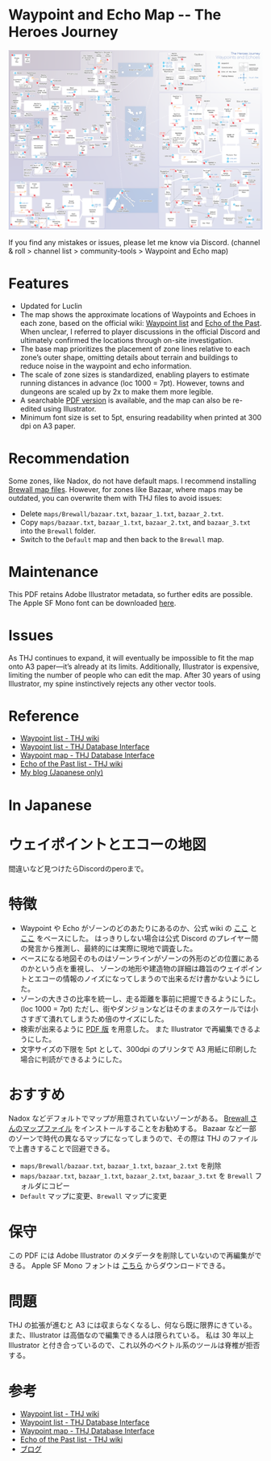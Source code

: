 # Waypoint and Echo Map -- The Heroes Journey

![waypoints](https://github.com/perotan/thj-waypoints/blob/0d7d010ca95dbb7f437c21429372a85a6ccb6a85/thj-waypoints.png)

If you find any mistakes or issues, please let me know via Discord.
(channel & roll > channel list > community-tools > Waypoint and Echo map)

# Features
- Updated for Luclin
- The map shows the approximate locations of Waypoints and Echoes in each zone, 
based on the official wiki: 
[Waypoint list](https://thj-wiki.web.app/exploration-and-combat/teleport/) and 
[Echo of the Past](https://thj-wiki.web.app/exploration-and-combat/echo-of-the-past/). 
When unclear, I referred to player discussions in the official Discord and
ultimately confirmed the locations through on-site investigation. 
- The base map prioritizes the placement of zone lines relative to each zone’s outer shape,
omitting details about terrain and buildings to reduce noise in the waypoint and echo information.
- The scale of zone sizes is standardized, enabling players to estimate running distances in advance (loc 1000 = 7pt).
However, towns and dungeons are scaled up by 2x to make them more legible. 
- A searchable [PDF version](https://github.com/perotan/thj-waypoints/blob/main/thj-waypoints.pdf) is available,
and the map can also be re-edited using Illustrator. 
- Minimum font size is set to 5pt, ensuring readability when printed at 300 dpi on A3 paper.

# Recommendation
Some zones, like Nadox, do not have default maps.
I recommend installing [Brewall map files](https://www.eqmaps.info/eq-map-files/).
However, for zones like Bazaar, where maps may be outdated, you can overwrite them with THJ files to avoid issues:

- Delete `maps/Brewall/bazaar.txt`, `bazaar_1.txt`, `bazaar_2.txt`.
- Copy `maps/bazaar.txt`, `bazaar_1.txt`, `bazaar_2.txt`, and `bazaar_3.txt` into the `Brewall` folder.
- Switch to the `Default` map and then back to the `Brewall` map.

# Maintenance
This PDF retains Adobe Illustrator metadata, so further edits are possible.
The Apple SF Mono font can be downloaded [here](https://developer.apple.com/fonts/).

# Issues
As THJ continues to expand, it will eventually be impossible to fit the map onto A3 paper—it’s already at its limits.
Additionally, Illustrator is expensive, limiting the number of people who can edit the map.
After 30 years of using Illustrator, my spine instinctively rejects any other vector tools.

# Reference
- [Waypoint list - THJ wiki](https://thj-wiki.web.app/exploration-and-combat/teleport/)
- [Waypoint list - THJ Database Interface](https://www.thjdi.cc/waypoints)
- [Waypoint map - THJ Database Interface](https://www.thjdi.cc/zones)
- [Echo of the Past list - THJ wiki](https://thj-wiki.web.app/exploration-and-combat/echo-of-the-past/)
- [My blog (Japanese only)](https://perotanz.hatenablog.com/entry/2025/01/25/030242)


# In Japanese
# ウェイポイントとエコーの地図
間違いなど見つけたらDiscordのperoまで。

# 特徴
- Waypoint や Echo がゾーンのどのあたりにあるのか、公式 wiki の
[ここ](https://thj-wiki.web.app/exploration-and-combat/teleport/) と
[ここ](https://thj-wiki.web.app/exploration-and-combat/echo-of-the-past/) をベースにした。
はっきりしない場合は公式 Discord のプレイヤー間の発言から推測し、最終的には実際に現地で調査した。
- ベースになる地図そのものはゾーンラインがゾーンの外形のどの位置にあるのかという点を重視し、
ゾーンの地形や建造物の詳細は趣旨のウェイポイントとエコーの情報のノイズになってしまうので出来るだけ書かないようにした。
- ゾーンの大きさの比率を統一し、走る距離を事前に把握できるようにした。(loc 1000 = 7pt)
ただし、街やダンジョンなどはそのままのスケールでは小さすぎて潰れてしまうため倍のサイズにした。
- 検索が出来るように [PDF 版](https://github.com/perotan/thj-waypoints/blob/main/thj-waypoints.pdf) を用意した。
また Illustrator で再編集できるようにした。
- 文字サイズの下限を 5pt として、300dpi のプリンタで A3 用紙に印刷した場合に判読ができるようにした。

# おすすめ
Nadox などデフォルトでマップが用意されていないゾーンがある。
[Brewall さんのマップファイル](https://www.eqmaps.info/eq-map-files/) をインストールすることをお勧めする。
Bazaar など一部のゾーンで時代の異なるマップになってしまうので、その際は THJ のファイルで上書きすることで回避できる。
- `maps/Brewall/bazaar.txt`, `bazaar_1.txt`, `bazaar_2.txt` を削除
- `maps/bazaar.txt`, `bazaar_1.txt`, `bazaar_2.txt`, `bazaar_3.txt` を `Brewall` フォルダにコピー
- `Default` マップに変更、`Brewall` マップに変更

# 保守
この PDF には Adobe Illustrator のメタデータを削除していないので再編集ができる。
Apple SF Mono フォントは [こちら](https://developer.apple.com/fonts/) からダウンロードできる。

# 問題
THJ の拡張が進むと A3 には収まらなくなるし、何なら既に限界にきている。
また、Illustrator は高価なので編集できる人は限られている。
私は 30 年以上 Illustrator と付き合っているので、これ以外のベクトル系のツールは脊椎が拒否する。

# 参考
- [Waypoint list - THJ wiki](https://thj-wiki.web.app/exploration-and-combat/teleport/)
- [Waypoint list - THJ Database Interface](https://www.thjdi.cc/waypoints)
- [Waypoint map - THJ Database Interface](https://www.thjdi.cc/zones)
- [Echo of the Past list - THJ wiki](https://thj-wiki.web.app/exploration-and-combat/echo-of-the-past/)
- [ブログ](https://perotanz.hatenablog.com/entry/2025/01/25/030242)
